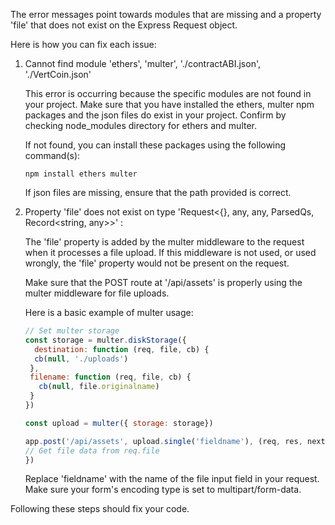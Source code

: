 The error messages point towards modules that are missing and a property 'file' that does not exist on the Express Request object. 

Here is how you can fix each issue:

1. Cannot find module 'ethers', 'multer', './contractABI.json', './VertCoin.json'
   
   This error is occurring because the specific modules are not found in your project. Make sure that you have installed the ethers, multer npm packages and the json files do exist in your project. 
   Confirm by checking node_modules directory for ethers and multer. 
   
   If not found, you can install these packages using the following command(s):
    ```
    npm install ethers multer
    ```
    If json files are missing, ensure that the path provided is correct.

2. Property 'file' does not exist on type 'Request<{}, any, any, ParsedQs, Record<string, any>>' :

   The 'file' property is added by the multer middleware to the request when it processes a file upload. If this middleware is not used, or used wrongly, the 'file' property would not be present on the request. 
   
   Make sure that the POST route at '/api/assets' is properly using the multer middleware for file uploads.
   
   Here is a basic example of multer usage:

   ```javascript
   // Set multer storage
   const storage = multer.diskStorage({
     destination: function (req, file, cb) {
     cb(null, './uploads')
    },
    filename: function (req, file, cb) {
      cb(null, file.originalname)
    }
   })

   const upload = multer({ storage: storage})

   app.post('/api/assets', upload.single('fieldname'), (req, res, next) => {
   // Get file data from req.file
   })
   ```
   Replace 'fieldname' with the name of the file input field in your request. Make sure your form's encoding type is set to multipart/form-data.
   
Following these steps should fix your code.